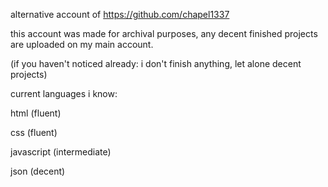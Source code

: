 alternative account of https://github.com/chapel1337

this account was made for archival purposes, any decent finished projects are uploaded on my main account.

(if you haven't noticed already: i don't finish anything, let alone decent projects)


current languages i know:

html (fluent)

css (fluent)

javascript (intermediate)

json (decent)
